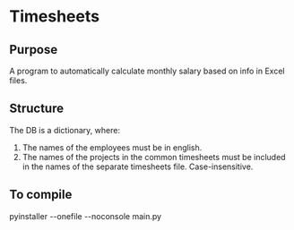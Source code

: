 # Timesheets

## Purpose
A program to automatically calculate monthly salary based on info in Excel files.

## Structure
The DB is a dictionary, where: 
1. The names of the employees must be in english.
2. The names of the projects in the common timesheets must be included in the names of the separate timesheets file. 
Case-insensitive.

## To compile
pyinstaller --onefile --noconsole main.py
